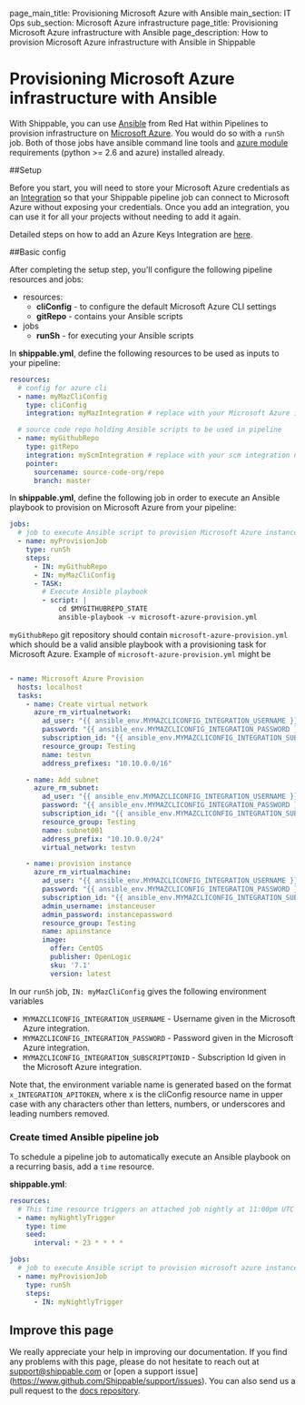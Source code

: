page_main_title: Provisioning Microsoft Azure with Ansible
main_section: IT Ops
sub_section: Microsoft Azure infrastructure
page_title: Provisioning Microsoft Azure infrastructure with Ansible
page_description: How to provision Microsoft Azure infrastructure with Ansible in Shippable

# Provisioning Microsoft Azure infrastructure with Ansible

With Shippable, you can use [Ansible](https://www.ansible.com/) from Red Hat within Pipelines to provision
infrastructure on [Microsoft Azure](https://azure.microsoft.com/). You would do so with a
`runSh` job. Both of those jobs have ansible command line tools and [azure module](http://docs.ansible.com/ansible/list_of_cloud_modules.html#azure) requirements (python >= 2.6 and azure) installed already.

##Setup

Before you start, you will need to store your Microsoft Azure credentials as an [Integration](/platform/integration/overview/) so that your Shippable pipeline job can connect to Microsoft Azure without exposing your credentials. Once you add an integration, you can use it for all your projects without needing to add it again.

Detailed steps on how to add an Azure Keys Integration are [here](/platform/integration/azure-keys/).

##Basic config

After completing the setup step, you'll configure the following pipeline
resources and jobs:

-  resources:
    *  **cliConfig** - to configure the default Microsoft Azure CLI settings
    *  **gitRepo** - contains your Ansible scripts
-  jobs
    *  **runSh** - for executing your Ansible scripts

In **shippable.yml**, define the following resources to be used as
inputs to your pipeline:

```yaml
resources:
  # config for azure cli
  - name: myMazCliConfig
    type: cliConfig
    integration: myMazIntegration # replace with your Microsoft Azure integration name

  # source code repo holding Ansible scripts to be used in pipeline
  - name: myGithubRepo
    type: gitRepo
    integration: myScmIntegration # replace with your scm integration name
    pointer:
      sourcename: source-code-org/repo
      branch: master
```

In **shippable.yml**, define the following job in order to execute
an Ansible playbook to provision on Microsoft Azure from your pipeline:

```yaml
jobs:
  # job to execute Ansible script to provision Microsoft Azure instances
  - name: myProvisionJob
    type: runSh
    steps:
      - IN: myGithubRepo
      - IN: myMazCliConfig
      - TASK:
        # Execute Ansible playbook
        - script: |
            cd $MYGITHUBREPO_STATE  
            ansible-playbook -v microsoft-azure-provision.yml
```

`myGithubRepo` git repository should contain `microsoft-azure-provision.yml` which should be a valid ansible playbook with a provisioning task for Microsoft Azure. Example of `microsoft-azure-provision.yml` might be

```yaml

- name: Microsoft Azure Provision
  hosts: localhost
  tasks:
    - name: Create virtual network
      azure_rm_virtualnetwork:
        ad_user: "{{ ansible_env.MYMAZCLICONFIG_INTEGRATION_USERNAME }}"
        password: "{{ ansible_env.MYMAZCLICONFIG_INTEGRATION_PASSWORD }}"
        subscription_id: "{{ ansible_env.MYMAZCLICONFIG_INTEGRATION_SUBSCRIPTIONID }}"
        resource_group: Testing
        name: testvn
        address_prefixes: "10.10.0.0/16"

    - name: Add subnet
      azure_rm_subnet:
        ad_user: "{{ ansible_env.MYMAZCLICONFIG_INTEGRATION_USERNAME }}"
        password: "{{ ansible_env.MYMAZCLICONFIG_INTEGRATION_PASSWORD }}"
        subscription_id: "{{ ansible_env.MYMAZCLICONFIG_INTEGRATION_SUBSCRIPTIONID }}"
        resource_group: Testing
        name: subnet001
        address_prefix: "10.10.0.0/24"
        virtual_network: testvn

    - name: provision instance
      azure_rm_virtualmachine:
        ad_user: "{{ ansible_env.MYMAZCLICONFIG_INTEGRATION_USERNAME }}"
        password: "{{ ansible_env.MYMAZCLICONFIG_INTEGRATION_PASSWORD }}"
        subscription_id: "{{ ansible_env.MYMAZCLICONFIG_INTEGRATION_SUBSCRIPTIONID }}"
        admin_username: instanceuser
        admin_password: instancepassword
        resource_group: Testing
        name: apiinstance
        image:
          offer: CentOS
          publisher: OpenLogic
          sku: '7.1'
          version: latest
```

In our `runSh` job, `IN: myMazCliConfig` gives the following environment variables

  - `MYMAZCLICONFIG_INTEGRATION_USERNAME` - Username given in the Microsoft Azure integration.
  - `MYMAZCLICONFIG_INTEGRATION_PASSWORD` - Password given in the Microsoft Azure integration.
  - `MYMAZCLICONFIG_INTEGRATION_SUBSCRIPTIONID` - Subscription Id given in the Microsoft Azure integration.

Note that, the environment variable name is generated based on the format `x_INTEGRATION_APITOKEN`, where x is the cliConfig resource name in upper case with any characters other than letters, numbers, or underscores and leading numbers removed.

### Create timed Ansible pipeline job
To schedule a pipeline job to automatically execute an Ansible playbook on a
recurring basis, add a `time` resource.

**shippable.yml**:
```yaml
resources:
  # This time resource triggers an attached job nightly at 11:00pm UTC
  - name: myNightlyTrigger
    type: time
    seed:
      interval: * 23 * * * *

jobs:
  # job to execute Ansible script to provision microsoft azure instances
  - name: myProvisionJob
    type: runSh
    steps:
      - IN: myNightlyTrigger
```

## Improve this page

We really appreciate your help in improving our documentation. If you find any
problems with this page, please do not hesitate to reach out at
[support@shippable.com](mailto:support@shippable.com) or [open a support issue]
(https://www.github.com/Shippable/support/issues). You can also send us a pull
request to the [docs repository](https://www.github.com/Shippable/docs).
